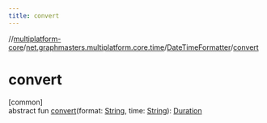 ```yaml
---
title: convert
---
```

//[multiplatform-core](../../../index.html)/[net.graphmasters.multiplatform.core.time](../index.html)/[DateTimeFormatter](index.html)/[convert](convert.html)



# convert



[common]\
abstract fun [convert](convert.html)(format: [String](https://kotlinlang.org/api/latest/jvm/stdlib/kotlin/-string/index.html), time: [String](https://kotlinlang.org/api/latest/jvm/stdlib/kotlin/-string/index.html)): [Duration](../../net.graphmasters.multiplatform.core.units/-duration/index.html)




